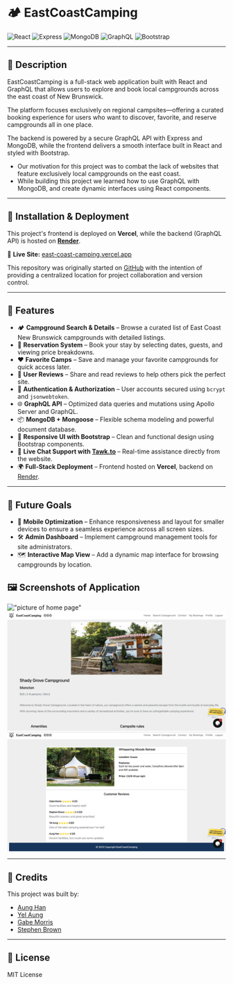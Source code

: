 # 🏕️ EastCoastCamping

![React](https://img.shields.io/badge/React-blue)
![Express](https://img.shields.io/badge/Express-yellow)
![MongoDB](https://img.shields.io/badge/MongoDB-green)
![GraphQL](https://img.shields.io/badge/Graphql-red)
![Bootstrap](https://img.shields.io/badge/Bootstrap-blueviolet)

---

## 📖 Description

EastCoastCamping is a full-stack web application built with React and GraphQL that allows users to explore and book local campgrounds across the east coast of New Brunswick.

The platform focuses exclusively on regional campsites—offering a curated booking experience for users who want to discover, favorite, and reserve campgrounds all in one place.

The backend is powered by a secure GraphQL API with Express and MongoDB, while the frontend delivers a smooth interface built in React and styled with Bootstrap.

- Our motivation for this project was to combat the lack of websites that feature exclusively local campgrounds on the east coast.  
- While building this project we learned how to use GraphQL with MongoDB, and create dynamic interfaces using React components.

---

## 🚀 Installation & Deployment

This project's frontend is deployed on **Vercel**, while the backend (GraphQL API) is hosted on **[Render](https://render.com/)**.

🔗 **Live Site:** [east-coast-camping.vercel.app](https://east-coast-camping.vercel.app/)

This repository was originally started on [GitHub](https://github.com/Mo2207) with the intention of providing a centralized location for project collaboration and version control.

---

## 🚀 Features

- 🏕️ **Campground Search & Details** – Browse a curated list of East Coast New Brunswick campgrounds with detailed listings.
- 🧾 **Reservation System** – Book your stay by selecting dates, guests, and viewing price breakdowns.
- ❤️ **Favorite Camps** – Save and manage your favorite campgrounds for quick access later.
- 📝 **User Reviews** – Share and read reviews to help others pick the perfect site.
- 🔐 **Authentication & Authorization** – User accounts secured using `bcrypt` and `jsonwebtoken`.
- 🌐 **GraphQL API** – Optimized data queries and mutations using Apollo Server and GraphQL.
- 📦 **MongoDB + Mongoose** – Flexible schema modeling and powerful document database.
- 🎨 **Responsive UI with Bootstrap** – Clean and functional design using Bootstrap components.
- 💬 **Live Chat Support with [Tawk.to](https://www.tawk.to/)** – Real-time assistance directly from the website.
- 🌍 **Full-Stack Deployment** – Frontend hosted on **Vercel**, backend on [Render](https://render.com/).

---

## 🔮 Future Goals

- 📱 **Mobile Optimization** – Enhance responsiveness and layout for smaller devices to ensure a seamless experience across all screen sizes.
- 🛠️ **Admin Dashboard** – Implement campground management tools for site administrators.
- 🗺️ **Interactive Map View** – Add a dynamic map interface for browsing campgrounds by location.


## 🖼️ Screenshots of Application

!["picture of home page"](./client/readmeImages/home-page.png)  
!["picture of camp page"](./client/readmeImages/camp-page.png)  
!["picture of review page"](./client/readmeImages/review-page.png)

---

## 🙌 Credits

This project was built by:

- [Aung Han](https://github.com/Aungphyohan5)  
- [Yel Aung](https://github.com/Yelzaw)  
- [Gabe Morris](https://github.com/Mo2207)  
- [Stephen Brown](https://github.com/stephenrbrownnb)

---

## 📄 License

MIT License

